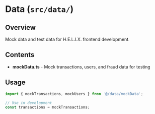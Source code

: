 # Data (`src/data/`)

## Overview

Mock data and test data for H.E.L.I.X. frontend development.

## Contents

- **mockData.ts** - Mock transactions, users, and fraud data for testing

## Usage

```typescript
import { mockTransactions, mockUsers } from '@/data/mockData';

// Use in development
const transactions = mockTransactions;
```
